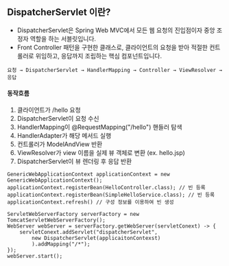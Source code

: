 ## DispatcherServlet 이란?
 * DispatcherServlet은 Spring Web MVC에서 모든 웹 요청의 진입점이자 중앙 조정자 역할을 하는 서블릿입니다. 
 * Front Controller 패턴을 구현한 클래스로, 클라이언트의 요청을 받아 적절한 컨트롤러로 위임하고, 응답까지 조립하는 핵심 컴포넌트입니다.

`요청 → DispatcherServlet → HandlerMapping → Controller → ViewResolver → 응답`


#### 동작흐름
1. 클라이언트가 /hello 요청
2. DispatcherServlet이 요청 수신
3. HandlerMapping이 @RequestMapping("/hello") 핸들러 탐색
4. HandlerAdapter가 해당 메서드 실행
5. 컨트롤러가 ModelAndView 반환
6. ViewResolver가 view 이름을 실제 뷰 객체로 변환 (ex. hello.jsp)
7. DispatcherServlet이 뷰 렌더링 후 응답 반환


```
GenericWebApplicationContext applicationContext = new GenericWebApplicationContext();
applicationContext.registerBean(HelloController.class); // 빈 등록
applicationContext.registerBean(SimpleHelloService.class); // 빈 등록
applicationContext.refresh() // 구성 정보를 이용하여 빈 생성

ServletWebServerFactory serverFactory = new TomcatServletWebServerFactory();
WebServer webServer = serverFactory.getWebServer(servletConext) -> {
    servletConext.addServlet("dispatcherServlet",
        new DispatcherServlet(applicaitonContexst)
        ).addMapping("/*");
});
webServer.start();
```

